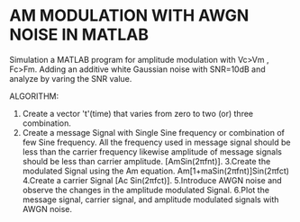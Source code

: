# AM MODULATION WITH AWGN NOISE IN MATLAB
Simulation a MATLAB program for amplitude modulation with Vc>Vm , Fc>Fm.
Adding an additive white Gaussian noise with SNR=10dB and analyze by varing the SNR value.

ALGORITHM:
1. Create a vector 't'(time) that varies from zero to two (or) three combination.
2. Create a message Signal with Single Sine frequency or combination of few Sine frequency. All the frequency used in message signal should be less than the carrier frequency likewise amplitude of message signals should be less than carrier amplitude. [AmSin(2πfnt)].
3.Create the modulated Signal using the Am equation. Am[1+maSin(2πfnt)]Sin(2πfct)
4.Create a carrier Signal [Ac Sin(2πfct)].
5.Introduce AWGN noise and observe the changes in the amplitude modulated Signal.
6.Plot the message signal, carrier signal, and amplitude modulated signals with AWGN noise.
